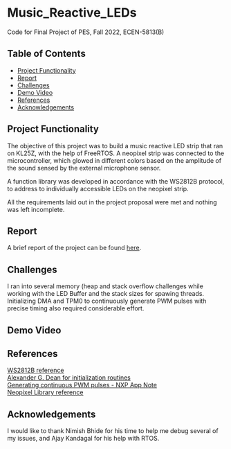 # Music_Reactive_LEDs
Code for Final Project of PES, Fall 2022, ECEN-5813(B)


## Table of Contents

- [Project Functionality](#project-functionality)
- [Report](#report)
- [Challenges](#challenges)
- [Demo Video](#demo-video)
- [References](#references)
- [Acknowledgements](#acknowledgement)


## Project Functionality 

The objective of this project was to build a music reactive LED strip that ran on KL25Z, with the help of FreeRTOS. A neopixel strip was connected to the microcontroller, which glowed in different colors based on the amplitude of the sound sensed by the external microphone sensor.  

A function library was developed in accordance with the WS2812B protocol, to address to individually accessible LEDs on the neopixel strip.

All the requirements laid out in the project proposal were met and nothing was left incomplete. 

## Report

A brief report of the project can be found [here](https://github.com/ritikar97/Music_Reactive_LEDs/blob/main/PES-Final-Project-Report.pdf).

## Challenges

I ran into several memory (heap and stack overflow challenges while working with the LED Buffer and the stack sizes for spawing threads.
Initializing DMA and TPM0 to continuously generate PWM pulses with precise timing also required considerable effort. 

## Demo Video



## References 

[WS2812B reference](https://cdn-shop.adafruit.com/datasheets/WS2812.pdf)   
[Alexander G. Dean for initialization routines](https://github.com/alexander-g-dean/ESF/tree/master/NXP/Code)  
[Generating continuous PWM pulses - NXP App Note](https://www.nxp.com/docs/en/application-note/AN5121.pdf)  
[Neopixel Library reference](https://github.com/ErichStyger/mcuoneclipse/tree/master/Examples/Eclipse/FRDM-KL25Z/FRDM-KL25Z_NeoPixel)  

## Acknowledgements 

I would like to thank Nimish Bhide for his time to help me debug several of my issues, and Ajay Kandagal for his help with RTOS. 



 
